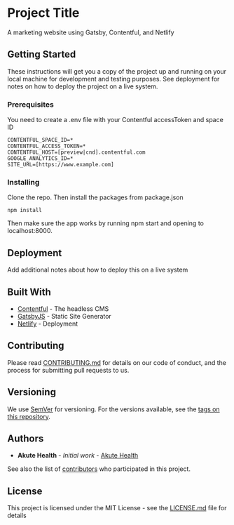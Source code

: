 # Project Title

A marketing website using Gatsby, Contentful, and Netlify

## Getting Started

These instructions will get you a copy of the project up and running on your local machine for development and testing purposes. See deployment for notes on how to deploy the project on a live system.

### Prerequisites

You need to create a .env file with your Contentful accessToken and space ID

```
CONTENTFUL_SPACE_ID=*
CONTENTFUL_ACCESS_TOKEN=*
CONTENTFUL_HOST=[preview|cnd].contentful.com
GOOGLE_ANALYTICS_ID=*
SITE_URL=[https://www.example.com]
```

### Installing

Clone the repo. Then install the packages from package.json

```
npm install
```

Then make sure the app works by running npm start and opening to localhost:8000.

## Deployment

Add additional notes about how to deploy this on a live system

## Built With

* [Contentful](http://www.contentful.com) - The headless CMS
* [GatsbyJS](https://www.gatsbyjs.org/) - Static Site Generator
* [Netlify](https://www.netlify.com/) - Deployment

## Contributing

Please read [CONTRIBUTING.md](CONTRIBUTING.md) for details on our code of conduct, and the process for submitting pull requests to us.

## Versioning

We use [SemVer](http://semver.org/) for versioning. For the versions available, see the [tags on this repository](https://github.com/akute-health-inc/gatsby-marketing-website/tags). 

## Authors

* **Akute Health** - *Initial work* - [Akute Health](https://github.com/akute-health-inc)

See also the list of [contributors](https://github.com/akute-health-inc/gatsby-marketing-website/contributors) who participated in this project.

## License

This project is licensed under the MIT License - see the [LICENSE.md](LICENSE.md) file for details
